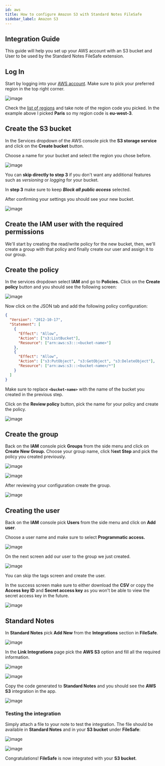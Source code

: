 ```yaml
---
id: aws
title: How to configure Amazon S3 with Standard Notes FileSafe
sidebar_label: Amazon S3
---
```


## Integration Guide

This guide will help you set up your AWS account with an S3 bucket and User to be used by the Standard Notes FileSafe extension.

## Log In

Start by logging into your [AWS account](https://console.aws.amazon.com). Make sure to pick your preferred region in the top right corner.

![image](/img/filesafe/aws/preferred-region.png)

Check the [list of regions](https://docs.aws.amazon.com/general/latest/gr/rande.html) and take note of the region code you picked. In the example above I picked **Paris** so my region code is **eu-west-3**.

## Create the S3 bucket

In the Services dropdown of the AWS console pick the **S3 storage service** and click on the **Create bucket** button.

Choose a name for your bucket and select the region you chose before.

![image](/img/filesafe/aws/create-bucket.png)

You can **skip directly to step 3** if you don't want any additional features such as _versioning_ or _logging_ for your bucket.

In **step 3** make sure to keep **_Block all public access_** selected.

After confirming your settings you should see your new bucket.

![image](/img/filesafe/aws/block-all-public-access.png)

## Create the IAM user with the required permissions

We'll start by creating the read/write policy for the new bucket, then, we'll create a group with that policy and finally create our user and assign it to our group.

## Create the policy

In the services dropdown select **IAM** and go to **Policies.** Click on the **Create policy** button and you should see the following screen:

![image](/img/filesafe/aws/create-policy.png)

Now click on the JSON tab and add the following policy configuration:

```json
{
  "Version": "2012-10-17",
  "Statement": [
    {
      "Effect": "Allow",
      "Action": ["s3:ListBucket"],
      "Resource": ["arn:aws:s3:::<bucket-name>"]
    },
    {
      "Effect": "Allow",
      "Action": ["s3:PutObject", "s3:GetObject", "s3:DeleteObject"],
      "Resource": ["arn:aws:s3:::<bucket-name>/*"]
    }
  ]
}
```

Make sure to replace **`<bucket-name>`** with the name of the bucket you created in the previous step.

Click on the **Review policy** button, pick the name for your policy and create the policy.

![image](/img/filesafe/aws/review-policy.png)

## Create the group

Back on the **IAM** console pick **Groups** from the side menu and click on **Create New Group.**
Choose your group name, click N**ext Step** and pick the policy you created previously.

![image](/img/filesafe/aws/create-group.png)

![image](/img/filesafe/aws/attach-policy-to-group.png)

After reviewing your configuration create the group.

![image](/img/filesafe/aws/review-group.png)

## Creating the user

Back on the **IAM** console pick **Users** from the side menu and click on **Add user**.

Choose a user name and make sure to select **Programmatic access.**

![image](/img/filesafe/aws/create-user.png)

On the next screen add our user to the group we just created.

![image](/img/filesafe/aws/add-user-to-group.png)

You can skip the tags screen and create the user.

In the success screen make sure to either download the **CSV** or copy the **Access key ID** and **Secret access key** as you won't be able to view the secret access key in the future.

![image](/img/filesafe/aws/copy-access-key.png)

## Standard Notes

In **Standard Notes** pick **Add New** from the **Integrations** section in **FileSafe**.

![image](/img/filesafe/aws/add-integration-in-sn.png)

In the **Link Integrations** page pick the **AWS S3** option and fill all the required information.

![image](/img/filesafe/aws/link-integrations.png)

![image](/img/filesafe/aws/submit-integration.png)

Copy the code generated to **Standard Notes** and you should see the **AWS S3** integration in the app.

![image](/img/filesafe/aws/test-integration-1.png)

### Testing the integration

Simply attach a file to your note to test the integration. The file should be available in **Standard Notes** and in your **S3 bucket** under **FileSafe**:

![image](/img/filesafe/aws/test-integration-2.png)

![image](/img/filesafe/aws/view-test-integration-in-aws.png)

Congratulations! **FileSafe** is now integrated with your **S3 bucket**.
